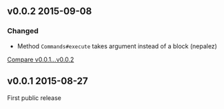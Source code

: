 ## v0.0.2 2015-09-08

### Changed

* Method `Commands#execute` takes argument instead of a block (nepalez)

[Compare v0.0.1...v0.0.2](https://github.com/rom-rb/rom-cassandra/compare/v0.0.1...v0.0.2)

## v0.0.1 2015-08-27

First public release
